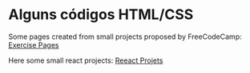 # Alguns códigos HTML/CSS

Some pages created from small projects proposed by FreeCodeCamp:
[Exercise Pages](https://codepen.io/Bourbon_Jones)

Here some small react projects: [Reeact Projets](React_Exes)
